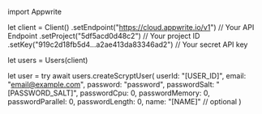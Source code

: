 import Appwrite

let client = Client()
    .setEndpoint("https://cloud.appwrite.io/v1") // Your API Endpoint
    .setProject("5df5acd0d48c2") // Your project ID
    .setKey("919c2d18fb5d4...a2ae413da83346ad2") // Your secret API key

let users = Users(client)

let user = try await users.createScryptUser(
    userId: "[USER_ID]",
    email: "email@example.com",
    password: "password",
    passwordSalt: "[PASSWORD_SALT]",
    passwordCpu: 0,
    passwordMemory: 0,
    passwordParallel: 0,
    passwordLength: 0,
    name: "[NAME]" // optional
)

